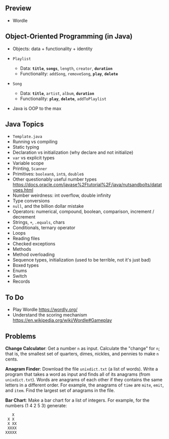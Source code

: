 ## Preview

- Wordle

## Object-Oriented Programming (in Java)

- Objects: data + functionality + identity

- `Playlist`
  - Data: **`title`**, **`songs`**, `length`, `creator`, **`duration`**
  - Functionality: `addSong`, `removeSong`, **`play`**, **`delete`**

- `Song`
  - Data: **`title`**, `artist`, `album`, **`duration`**
  - Functionality: **`play`**, **`delete`**, `addToPlaylist`

- Java is OOP to the max

## Java Topics

- `Template.java`
- Running vs compiling
- Static typing
- Declaration vs initialization (why declare and not initialize)
- `var` vs explicit types
- Variable scope
- Printing, `Scanner`
- Primitives: `boolean`s, `int`s, `double`s
- Other questionably useful number types https://docs.oracle.com/javase%2Ftutorial%2F/java/nutsandbolts/datatypes.html
- Number weirdness: int overflow, double infinity
- Type conversions
- `null`, and the billion dollar mistake
- Operators: numerical, compound, boolean, comparison, increment / decrement
- Strings, `+`, `.equals`, chars
- Conditionals, ternary operator
- Loops
- Reading files
- Checked exceptions
- Methods
- Method overloading
- Sequence types, initialization (used to be terrible, not it's just bad)
- Boxed types
- Enums
- Switch
- Records

## To Do

- Play Wordle https://wordly.org/
- Understand the scoring mechanism https://en.wikipedia.org/wiki/Wordle#Gameplay

## Problems

**Change Calculator**: Get a number `n` as input. Calculate the "change" for `n`; that is, the smallest set of quarters, dimes, nickles, and pennies to make `n` cents.

**Anagram Finder**: Download the file `unixdict.txt` (a list of words). Write a program that takes a word as input and finds all of its anagrams (from `unixdict.txt`). Words are anagrams of each other if they contains the same letters in a different order. For example, the anagrams of `time` are `mite`, `emit`, and `item`. Find the largest set of anagrams in the file.

**Bar Chart**: Make a bar chart for a list of integers. For example, for the numbers (1 4 2 5 3) generate:

```
   X
 X X
 X XX
 XXXX
XXXXX
```
